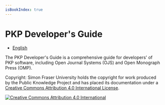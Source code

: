 ```yaml
---
isBookIndex: true
---
```


# PKP Developer's Guide

* [English](./en)

The PKP Developer's Guide is a comprehensive guide for developers' of PKP software, including Open Journal Systems \(OJS\) and Open Monograph Press \(OMP\).

Copyright: Simon Fraser University holds the copyright for work produced by the Public Knowledge Project and has placed its documentation under a [Creative Commons Attribution 4.0 International License](http://creativecommons.org/licenses/by/4.0/).

[![](https://i.creativecommons.org/l/by/4.0/88x31.png "Creative Commons Attribution 4.0 International")](http://creativecommons.org/licenses/by/4.0/)
